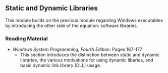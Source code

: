 ## Static and Dynamic Libraries

This module builds on the previous module regarding Windows executables by introducing the other side of the equation: software libraries. 

### Reading Material

- _Windows System Programming, Fourth Edition_: Pages 167-177
    - This section introduces the distinction between static and dynamic libraries, the various motivations for using dynamic libaries, and basic dynamic link library (DLL) usage.
